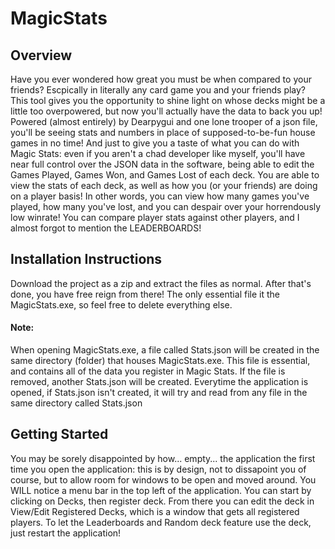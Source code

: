 # MagicStats
## Overview
Have you ever wondered how great you must be when compared to your friends? Escpically in literally any card game you and your friends play? This tool gives you the opportunity to shine light on whose decks might be a little too overpowered, but now you'll actually have the data to back you up! Powered (almost entirely) by Dearpygui and one lone trooper of a json file, you'll be seeing stats and numbers in place of supposed-to-be-fun house games in no time! And just to give you a taste of what you can do with Magic Stats: even if you aren't a chad developer like myself, you'll have near full control over the JSON data in the software, being able to edit the Games Played, Games Won, and Games Lost of each deck. You are able to view the stats of each deck, as well as how you (or your friends) are doing on a player basis! In other words, you can view how many games you've played, how many you've lost, and you can despair over your horrendously low winrate! You can compare player stats against other players, and I almost forgot to mention the LEADERBOARDS! 

## Installation Instructions
Download the project as a zip and extract the files as normal. After that's done, you have free reign from there! The only essential file it the MagicStats.exe, so feel free to delete everything else. 
#### Note: 
When opening MagicStats.exe, a file called Stats.json will be created in the same directory (folder) that houses MagicStats.exe. This file is essential, and contains all of the data you register in Magic Stats. If the file is removed, another Stats.json will be created. Everytime the application is opened, if Stats.json isn't created, it will try and read from any file in the same directory called Stats.json  

## Getting Started
You may be sorely disappointed by how... empty... the application the first time you open the application: this is by design, not to dissapoint you of course, but to allow room for windows to be open and moved around. You WILL notice a menu bar in the top left of the application. You can start by clicking on Decks, then register deck. From there you can edit the deck in View/Edit Registered Decks, which is a window that gets all registered players. To let the Leaderboards and Random deck feature use the deck, just restart the application!
